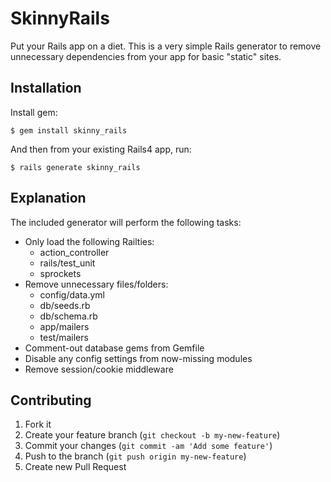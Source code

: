 # SkinnyRails

Put your Rails app on a diet. This is a very simple Rails generator to remove unnecessary dependencies from your app for basic "static" sites.

## Installation

Install gem:

	$ gem install skinny_rails

And then from your existing Rails4 app, run:

	$ rails generate skinny_rails

## Explanation

The included generator will perform the following tasks:

* Only load the following Railties:
	* action_controller
	* rails/test_unit
	* sprockets
* Remove unnecessary files/folders:
	* config/data.yml
	* db/seeds.rb
	* db/schema.rb
	* app/mailers
	* test/mailers
* Comment-out database gems from Gemfile
* Disable any config settings from now-missing modules
* Remove session/cookie middleware

## Contributing

1. Fork it
2. Create your feature branch (`git checkout -b my-new-feature`)
3. Commit your changes (`git commit -am 'Add some feature'`)
4. Push to the branch (`git push origin my-new-feature`)
5. Create new Pull Request
